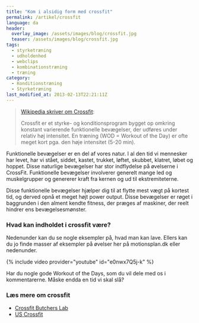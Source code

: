 ```yaml
---
title: "Kom i alsidig form med crossfit"
permalink: /artikel/crossfit
language: da
header:
  overlay_image: /assets/images/blog/crossfit.jpg
  teaser: /assets/images/blog/crossfit.jpg
tags:
  - styrketræning
  - udholdenhed
  - webclips
  - kombinationstræning
  - træning
category:
  - Konditionstræning
  - Styrketræning
last_modified_at: 2013-02-13T22:21:11Z
---
```


> [Wikipedia skriver om Crossfit](http://da.wikipedia.org/wiki/Crossfit):
> 
> Crossfit er et styrke- og konditionsprogram bygget op omkring konstant varierende funktionelle bevægelser, der udføres under relativ høj intensitet. En træning (WOD = Workout of the Day) er ofte meget kort pga. den høje intensitet (5-20 min).

Funktionelle bevægelser er en del af vores natur. I al den tid vi mennesker har levet, har vi stået, siddet, kastet, trukket, løftet, skubbet, klatret, løbet og hoppet. Disse naturlige bevægelser har stor indflydelse på øvelserne i CrossFit. Funktionelle bevægelser involverer generelt mange led og muskelgrupper og genererer kraft fra kernen og ud til ekstremiteterne.

Disse funktionelle bevægelser hjælper dig til at flytte mest vægt på kortest tid, og derved opnå et meget højt power output. Disse bevægelser er røget i baggrunden i den alment kendte fitness, der præges af maskiner, der reelt hindrer ens bevægelsesmønster.

### **Hvad kan indholdet i crossfit være?**

Nedenunder kan du se nogle eksempler på, hvad man kan lave. Ellers kan du jo finde masser af eksempler på øvelser her på motionsplan.dk eller nedenunder.

{% include video provider="youtube" id="e0nwx7Q5j-k" %}

Har du nogle gode Workout of the Days, som du vil dele med os i kommentarerne. Måske endda en tid vi skal slå?

### **Læs mere om crossfit**

- [Crossfit Butchers Lab](http://www.crossfitbutcherslab.dk/)
- [US Crossfit](http://uscrossfit.com/)

